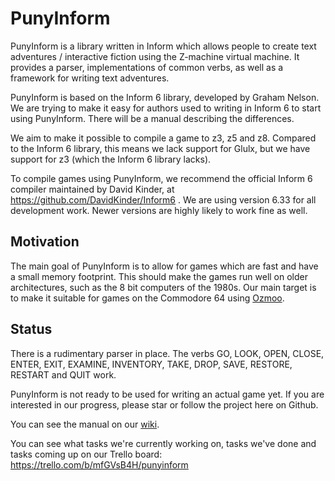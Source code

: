 # PunyInform

PunyInform is a library written in Inform which allows people to create text adventures / interactive fiction using the Z-machine virtual machine. It provides a parser, implementations of common verbs, as well as a framework for writing text adventures.

PunyInform is based on the Inform 6 library, developed by Graham Nelson. We are trying to make it easy for authors used to writing in Inform 6 to start using PunyInform. There will be a manual describing the differences. 

We aim to make it possible to compile a game to z3, z5 and z8. Compared to the Inform 6 library, this means we lack support for Glulx, but we have support for z3 (which the Inform 6 library lacks).

To compile games using PunyInform, we recommend the official Inform 6 compiler maintained by David Kinder, at https://github.com/DavidKinder/Inform6 . We are using version 6.33 for all development work. Newer versions are highly likely to work fine as well.

## Motivation

The main goal of PunyInform is to allow for games which are fast and have a small memory footprint. This should make the games run well on older architectures, such as the 8 bit computers of the 1980s. Our main target is to make it suitable for games on the Commodore 64 using [Ozmoo](https://github.com/johanberntsson/ozmoo/).


## Status

There is a rudimentary parser in place. The verbs GO, LOOK, OPEN, CLOSE, ENTER, EXIT, EXAMINE, INVENTORY, TAKE, DROP, SAVE, RESTORE, RESTART and QUIT work. 

PunyInform is not ready to be used for writing an actual game yet. If you are interested in our progress, please star or follow the project here on Github.

You can see the manual on our [wiki](https://github.com/johanberntsson/PunyInform/wiki/Manual).


You can see what tasks we're currently working on, tasks we've done and tasks coming up on our Trello board: https://trello.com/b/mfGVsB4H/punyinform
